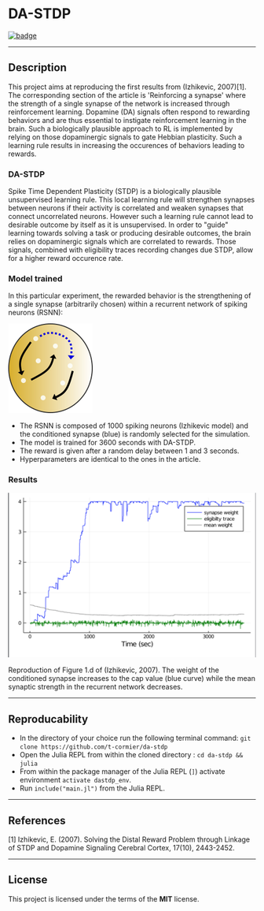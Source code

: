 


DA-STDP
============

[![badge](https://img.shields.io/badge/Julia-1.4.2-green)](https://julialang.org/downloads/oldreleases/#v142_may_23_2020)

---

## Description

This project aims at reproducing the first results from (Izhikevic, 2007)[1]. The corresponding section of the article is 'Reinforcing a synapse' where the strength of a single synapse of the network is increased through reinforcement learning.
Dopamine (DA) signals often respond to rewarding behaviors and are thus essential to instigate reinforcement learning in the brain. Such a biologically plausible approach to RL is implemented by relying on those dopaminergic signals to gate Hebbian plasticity. Such a learning rule results in increasing the occurences of behaviors leading to rewards.

### DA-STDP

Spike Time Dependent Plasticity (STDP) is a biologically plausible unsupervised learning rule. This local learning rule will strengthen synapses between neurons if their activity is correlated and weaken synapses that connect uncorrelated neurons. However such a learning rule cannot lead to desirable outcome by itself as it is unsupervised. In order to "guide" learning towards solving a task or producing desirable outcomes, the brain relies on dopaminergic signals which are correlated to rewards. Those signals, combined with eligibility traces recording changes due STDP, allow for a higher reward occurence rate.

### Model trained

In this particular experiment, the rewarded behavior is the strengthening of a single synapse (arbitrarily chosen) within a recurrent network of spiking neurons (RSNN):

![dastdp_model](/images/dastdp_model.png)

- The RSNN is composed of 1000 spiking neurons (Izhikevic model) and the conditioned synapse (blue) is randomly selected for the simulation.
- The model is trained for 3600 seconds with DA-STDP.
- The reward is given after a random delay between 1 and 3 seconds.
- Hyperparameters are identical to the ones in the article.

### Results

![dastdp](/images/dastdpsyn+mean.png)

Reproduction of Figure 1.d of (Izhikevic, 2007). The weight of the conditioned synapse increases to the cap value (blue curve) while the mean synaptic strength in the recurrent network decreases.

---

## Reproducability

- In the directory of your choice run the following terminal command: `git clone https://github.com/t-cormier/da-stdp`
- Open the Julia REPL from within the cloned directory : `cd da-stdp && julia`
- From within the package manager of the Julia REPL (`]`) activate environment `activate dastdp_env`.
- Run `include("main.jl")` from the Julia REPL.

---

## References

<a id="1">[1]</a>
Izhikevic, E. (2007).
Solving the Distal Reward Problem through Linkage of STDP and Dopamine Signaling
Cerebral Cortex, 17(10), 2443-2452.

---

## License

This project is licensed under the terms of the **MIT** license.
